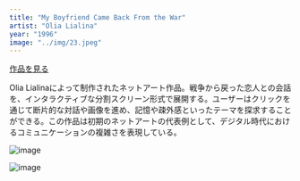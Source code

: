```yaml
---
title: "My Boyfriend Came Back From the War"
artist: "Olia Lialina"
year: "1996"
image: "../img/23.jpeg"
---
```


[作品を見る](https://sites.rhizome.org/anthology/lialina.html)

Olia Lialinaによって制作されたネットアート作品。戦争から戻った恋人との会話を、インタラクティブな分割スクリーン形式で展開する。ユーザーはクリックを通じて断片的な対話や画像を進め、記憶や疎外感といったテーマを探求することができる。この作品は初期のネットアートの代表例として、デジタル時代におけるコミュニケーションの複雑さを表現している。

![image](https://d1v7jayx2s9clc.cloudfront.net/user/pages/04.my-boyfriend-came-back-from-the-war/3-MBCBFTW_7217.jpg "オリア・リアリナ『私のボーイフレンドは戦争から帰ってきた』、1996年。写真: フランツ・ヴァンホフ。")

![image](https://d1v7jayx2s9clc.cloudfront.net/user/pages/04.my-boyfriend-came-back-from-the-war/mbcbftw-netscape-3.png "image")